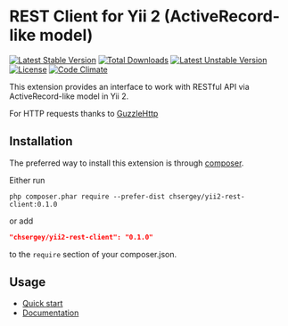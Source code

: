 REST Client for Yii 2 (ActiveRecord-like model)
===============================================
[![Latest Stable Version](https://poser.pugx.org/chsergey/yii2-rest-client/v/stable)](https://packagist.org/packages/chsergey/yii2-rest-client) [![Total Downloads](https://poser.pugx.org/chsergey/yii2-rest-client/downloads)](https://packagist.org/packages/chsergey/yii2-rest-client) [![Latest Unstable Version](https://poser.pugx.org/chsergey/yii2-rest-client/v/unstable)](https://packagist.org/packages/chsergey/yii2-rest-client) [![License](https://poser.pugx.org/chsergey/yii2-rest-client/license)](https://packagist.org/packages/chsergey/yii2-rest-client)
[![Code Climate](https://codeclimate.com/github/chsergey/yii2-rest-client/badges/gpa.svg)](https://codeclimate.com/github/chsergey/yii2-rest-client)

This extension provides an interface to work with RESTful API via ActiveRecord-like model in Yii 2.

For HTTP requests thanks to [GuzzleHttp](https://packagist.org/packages/guzzlehttp/guzzle)

Installation
------------
The preferred way to install this extension is through [composer](http://getcomposer.org/download/).

Either run

```
php composer.phar require --prefer-dist chsergey/yii2-rest-client:0.1.0
```

or add

```json
"chsergey/yii2-rest-client": "0.1.0"
```

to the `require` section of your composer.json.

Usage
-----

* [Quick start](docs/quickStart.md)
* [Documentation](docs/README.md)
